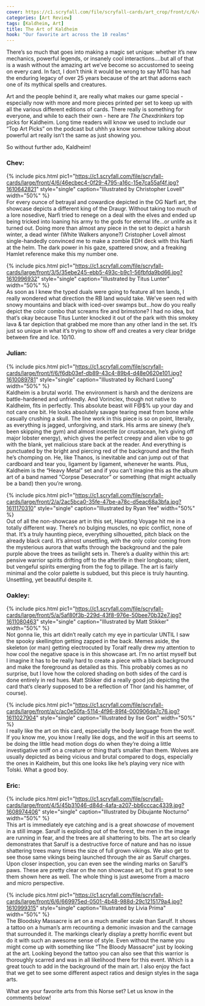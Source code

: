 ```yaml
---
cover: https://c1.scryfall.com/file/scryfall-cards/art_crop/front/c/6/c60fbc33-6198-4661-967e-cc94f2788e4a.jpg?1610996876
categories: [Art Review]
tags: [Kaldheim, Art]
title: The Art of Kaldheim
hook: "Our favorite art across the 10 realms"
---
```


There’s so much that goes into making a magic set unique: whether it’s new mechanics, powerful legends, or insanely cool interactions….but all of that is a wash without the amazing art we’ve become so accustomed to seeing on every card. In fact, I don’t think it would be wrong to say MTG has had the enduring legacy of over 25 years because of the art that adorns each one of its mythical spells and creatures.

Art and the people behind it, are really what makes our game special - especially now with more and more pieces printed per set to keep up with all the various different editions of cards. There really is something for everyone, and while to each their own - here are _The Chexdrinkers_ top picks for Kaldheim. Long time readers will know we used to include our “Top Art Picks” on the podcast but uhhh ya know somehow talking about powerful art really isn’t the same as just showing you.

So without further ado, Kaldheim!

<h3>Chev:</h3>

{% include pics.html
pic1="https://c1.scryfall.com/file/scryfall-cards/large/front/4/6/46ecbec4-0f29-4795-a16c-15e7ca55af4f.jpg?1610642821"
style="single"
caption="Illustrated by Christopher Lovell"
width="50%" %}
<br />
For every ounce of betrayal and cowardice depicted in the OG Narfi art, the showcase depicts a different king of the Draugr. Without taking too much of a lore nosedive, Narfi tried to renege on a deal with the elves and ended up being tricked into loaning his army to the gods for eternal life...or unlife as it turned out. Doing more than almost any piece in the set to depict a harsh winter, a dead winter (White Walkers anyone?) Cristopher Lovell almost single-handedly convinced me to make a zombie EDH deck with this Narfi at the helm. The dark power in his gaze, spattered snow, and a freaking Hamlet reference make this my number one.

{% include pics.html
pic1="https://c1.scryfall.com/file/scryfall-cards/large/front/3/5/35ebe245-ebb5-493c-b9c1-56fbfda9bd66.jpg?1610996932"
style="single"
caption="Illustrated by Titus Lunter"
width="50%" %}
<br />
As soon as I knew the typed duals were going to feature all ten lands, I really wondered what direction the RB land would take. We’ve seen red with snowy mountains and black with iced-over swamps but...how do you really depict the color combo that screams fire and brimstone? I had no idea, but that’s okay because Titus Lunter knocked it out of the park with this smokey lava & tar depiction that grabbed me more than any other land in the set. It’s just so unique in what it’s trying to show off and creates a very clear bridge between fire and Ice. 10/10.

<h3>Julian:</h3>

{% include pics.html
pic1="https://c1.scryfall.com/file/scryfall-cards/large/front/f/6/f6db03ef-db89-43c4-89b4-d48e0620e101.jpg?1610089781"
style="single"
caption="Illustrated by Richard Luong"
width="50%" %}
<br />
Kaldheim is a brutal world. The environment is harsh and the denizens are battle-hardened and unfriendly. And Vorinclex, though not native to Kaldheim, fits in perfectly. This absolute beast will F@$% up your day and not care one bit. He looks absolutely savage tearing meat from bone while casually crushing a skull. The line work in this piece is so on point, literally, as everything is jagged, unforgiving, and stark. His arms are sinewy (he’s been skipping the gym) and almost insectile (or crustacean, he’s giving off major lobster energy), which gives the perfect creepy and alien vibe to go with the blank, yet malicious stare back at the reader. And everything is punctuated by the bright and piercing red of the background and the flesh he’s chomping on. He, like Thanos, is inevitable and can jump out of that cardboard and tear you, ligament by ligament, whenever he wants. Plus, Kaldheim is the “Heavy Metal” set and if you can’t imagine this as the album art of a band named “Corpse Desecrator” or something (that might actually be a band) then you’re wrong.

{% include pics.html
pic1="https://c1.scryfall.com/file/scryfall-cards/large/front/2/a/2ac5bca0-35fe-47be-a78c-d5eac68a3bfa.jpg?1611170310"
style="single"
caption="Illustrated by Ryan Yee"
width="50%" %}
<br />
Out of all the non-showcase art in this set, Haunting Voyage hit me in a totally different way. There’s no bulging muscles, no epic conflict, none of that. It’s a truly haunting piece, everything silhouetted, pitch black on the already black card. It’s almost unsettling, with the only color coming from the mysterious aurora that wafts through the background and the pale purple above the trees as twilight sets in. There’s a duality within this art: pensive warrior spirits drifting off to the afterlife in their longboats; silent, but vengeful spirits emerging from the fog to pillage. The art is fairly minimal and the color palette is subdued, but this piece is truly haunting. Unsettling, yet beautiful despite it.

<h3>Oakley:</h3>

{% include pics.html
pic1="https://c1.scryfall.com/file/scryfall-cards/large/front/5/a/5af80f3b-229d-43f8-976e-50bee70b32e7.jpg?1611080463"
style="single"
caption="Illustrated by Matt Stikker"
width="50%" %}
<br />
Not gonna lie, this art didn’t really catch my eye in particular UNTIL I saw the spooky skellington getting zapped in the back. Memes aside, the skeleton (or man) getting electrocuted by Toralf really drew my attention to how cool the negative space is in this showcase art. I’m no artist myself but I imagine it has to be really hard to create a piece with a black background and make the foreground as detailed as this. This probably comes as no surprise, but I love how the colored shading on both sides of the card is done entirely in red hues. Matt Stikker did a really good job depicting the card that’s clearly supposed to be a reflection of Thor (and his hammer, of course).

{% include pics.html
pic1="https://c1.scryfall.com/file/scryfall-cards/large/front/a/c/ac0e50fa-5114-4f96-89f4-000906da7c76.jpg?1611027904"
style="single"
caption="Illustrated by Ilse Gort"
width="50%" %}
<br />
I really like the art on this card, especially the body language from the wolf. If you know me, you know I really like dogs, and the wolf in this art seems to be doing the little head motion dogs do when they’re doing a little investigative sniff on a creature or thing that’s smaller than them. Wolves are usually depicted as being vicious and brutal compared to dogs, especially the ones in Kaldheim, but this one looks like he’s playing very nice with Tolski. What a good boy.

<h3>Eric:</h3>

{% include pics.html
pic1="https://c1.scryfall.com/file/scryfall-cards/large/front/4/5/45b31046-d84d-4afa-a207-bb6cccac4339.jpg?1608974406"
style="single"
caption="Illustrated by  Dibujante Nocturno"
width="50%" %}
<br />
This art is immediately eye catching and is a great _showcase_ of movement in a still image. Sarulf is exploding out of the forest, the men in the image are running in fear, and the trees are all shattering to bits. The art so clearly demonstrates that Sarulf is a destructive force of nature and has no issue shattering trees many times the size of full grown vikings. We also get to see those same vikings being launched through the air as Sarulf charges. Upon closer inspection, you can even see the winding marks on Sarulf’s paws. These are pretty clear on the non showcase art, but it’s great to see them shown here as well. The whole thing is just awesome from a macro and micro perspective.

{% include pics.html
pic1="https://c1.scryfall.com/file/scryfall-cards/large/front/6/6/669975ed-0501-4b48-988d-29c1215179a4.jpg?1610999315"
style="single"
caption="Illustrated by Livia Prima"
width="50%" %}
<br />
The Bloodsky Massacre is art on a much smaller scale than Sarulf. It shows a tattoo on a human’s arm recounting a demonic invasion and the carnage that surrounded it. The markings clearly display a pretty horrific event but do it with such an awesome sense of style. Even without the name you might come up with something like “The Bloody Massacre” just by looking at the art. Looking beyond the tattoo you can also see that this warrior is thoroughly scarred and was in all likelihood there for this event. Which is a great touch to add in the background of the main art. I also enjoy the fact that we get to see some different aspect ratios and design styles in the saga arts.

What are your favorite arts from this Norse set? Let us know in the comments below!
